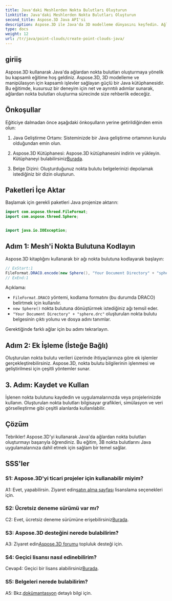 ```yaml
---
title: Java'daki Meshlerden Nokta Bulutları Oluşturun
linktitle: Java'daki Meshlerden Nokta Bulutları Oluşturun
second_title: Aspose.3D Java API'si
description: Aspose.3D ile Java'da 3D modelleme dünyasını keşfedin. Ağlardan zahmetsizce nokta bulutları oluşturmayı öğrenin.
type: docs
weight: 12
url: /tr/java/point-clouds/create-point-clouds-java/
---
```

## giriiş

Aspose.3D kullanarak Java'da ağlardan nokta bulutları oluşturmaya yönelik bu kapsamlı eğitime hoş geldiniz. Aspose.3D, 3D modelleme ve manipülasyon için kapsamlı işlevler sağlayan güçlü bir Java kütüphanesidir. Bu eğitimde, kusursuz bir deneyim için net ve ayrıntılı adımlar sunarak, ağlardan nokta bulutları oluşturma sürecinde size rehberlik edeceğiz.

## Önkoşullar

Eğiticiye dalmadan önce aşağıdaki önkoşulların yerine getirildiğinden emin olun:

1. Java Geliştirme Ortamı: Sisteminizde bir Java geliştirme ortamının kurulu olduğundan emin olun.

2.  Aspose.3D Kütüphanesi: Aspose.3D kütüphanesini indirin ve yükleyin. Kütüphaneyi bulabilirsiniz[Burada](https://releases.aspose.com/3d/java/).

3. Belge Dizini: Oluşturduğunuz nokta bulutu belgelerinizi depolamak istediğiniz bir dizin oluşturun.

## Paketleri İçe Aktar

Başlamak için gerekli paketleri Java projenize aktarın:

```java
import com.aspose.threed.FileFormat;
import com.aspose.threed.Sphere;


import java.io.IOException;
```

## Adım 1: Mesh'i Nokta Bulutuna Kodlayın

Aspose.3D kitaplığını kullanarak bir ağı nokta bulutuna kodlayarak başlayın:

```java
// ExStart:1
FileFormat.DRACO.encode(new Sphere(), "Your Document Directory" + "sphere.drc");
// ExEnd:1
```

Açıklama:
- `FileFormat.DRACO` yöntemi, kodlama formatını (bu durumda DRACO) belirtmek için kullanılır.
- `new Sphere()` nokta bulutuna dönüştürmek istediğiniz ağı temsil eder.
- `"Your Document Directory" + "sphere.drc"` oluşturulan nokta bulutu belgesinin çıktı yolunu ve dosya adını tanımlar.

Gerektiğinde farklı ağlar için bu adımı tekrarlayın.

## Adım 2: Ek İşleme (İsteğe Bağlı)

Oluşturulan nokta bulutu verileri üzerinde ihtiyaçlarınıza göre ek işlemler gerçekleştirebilirsiniz. Aspose.3D, nokta bulutu bilgilerinin işlenmesi ve geliştirilmesi için çeşitli yöntemler sunar.

## 3. Adım: Kaydet ve Kullan

İşlenen nokta bulutunu kaydedin ve uygulamalarınızda veya projelerinizde kullanın. Oluşturulan nokta bulutları bilgisayar grafikleri, simülasyon ve veri görselleştirme gibi çeşitli alanlarda kullanılabilir.

## Çözüm

Tebrikler! Aspose.3D'yi kullanarak Java'da ağlardan nokta bulutları oluşturmayı başarıyla öğrendiniz. Bu eğitim, 3B nokta bulutlarını Java uygulamalarınıza dahil etmek için sağlam bir temel sağlar.

## SSS'ler

### S1: Aspose.3D'yi ticari projeler için kullanabilir miyim?

 A1: Evet, yapabilirsin. Ziyaret edin[satın alma sayfası](https://purchase.aspose.com/buy) lisanslama seçenekleri için.

### S2: Ücretsiz deneme sürümü var mı?

 C2: Evet, ücretsiz deneme sürümüne erişebilirsiniz[Burada](https://releases.aspose.com/).

### S3: Aspose.3D desteğini nerede bulabilirim?

 A3: Ziyaret edin[Aspose.3D forumu](https://forum.aspose.com/c/3d/18) topluluk desteği için.

### S4: Geçici lisansı nasıl edinebilirim?

 Cevap4: Geçici bir lisans alabilirsiniz[Burada](https://purchase.aspose.com/temporary-license/).

### S5: Belgeleri nerede bulabilirim?

 A5: Bkz.[dokümantasyon](https://reference.aspose.com/3d/java/) detaylı bilgi için.